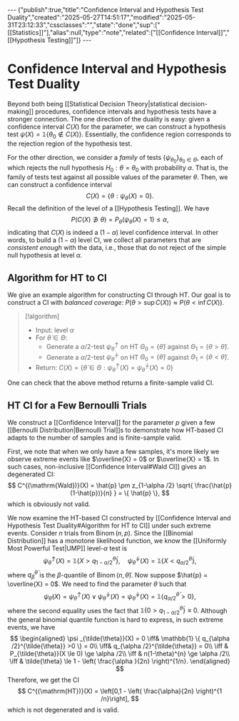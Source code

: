 <div class="embed">---
{"publish":true,"title":"Confidence Interval and Hypothesis Test Duality","created":"2025-05-27T14:51:17","modified":"2025-05-31T23:12:33","cssclasses":"","state":"done","sup":["[[Statistics]]"],"alias":null,"type":"note","related":["[[Confidence Interval]]","[[Hypothesis Testing]]"]}
---


# Confidence Interval and Hypothesis Test Duality

Beyond both being [[Statistical Decision Theory\|statistical decision-making]] procedures, confidence intervals and hypothesis tests have a stronger connection.
The one direction of the duality is easy: given a confidence interval $C(X)$ for the parameter, we can construct a hypothesis test $\psi(X) = \mathbb{1}\{ \theta_{0} \not\in C(X) \}$. Essentially, the confidence region corresponds to the rejection region of the hypothesis test.

For the other direction, we consider a *family* of tests $\{ \psi _{\theta_{0}} \}_{\theta_{0}\in\Theta}$, each of which rejects the null hypothesis $H_0: \theta = \theta_{0}$ with probability $\alpha$. That is, the family of tests test against all possible values of the parameter $\theta$.
Then, we can construct a confidence interval
$$
C(X) = \{ \theta: \psi _{\theta}(X) = 0 \}.
$$
Recall the definition of the level of a [[Hypothesis Testing]]. We have
$$
P(C(X)\not\ni \theta ) = P_{\theta }(\psi _{\theta}(X) = 1) \le \alpha,
$$
indicating that $C(X)$ is indeed a $(1-\alpha )$ level confidence interval.
In other words, to build a $(1-\alpha)$ level CI, we collect all parameters that are *consistent enough* with the data, i.e., those that do not reject of the simple null hypothesis at level $\alpha$.

## Algorithm for HT to CI

We give an example algorithm for constructing CI through HT.
Our goal is to construct a CI with *balanced coverage*: $P(\theta> \sup C(X)) \approx  P(\theta < \inf C(X))$.

> [!algorithm]
> - Input: level $\alpha$
> - For $\tilde{\theta}\in\Theta$:
>     - Generate a $\alpha /2$-test $\psi ^{\uparrow}_{\tilde{\theta}}$ on HT $\Theta_{0}=\{ \tilde{\theta} \}$ against $\Theta_{1} = \{ \theta > \tilde{\theta} \}$.
>     - Generate a $\alpha /2$-test $\psi ^{\downarrow}_{\tilde{\theta}}$ on HT $\Theta_{0}=\{ \tilde{\theta} \}$ against $\Theta_{1} = \{ \theta < \tilde{\theta} \}$.
> - Return: $C(X) = \{ \tilde{\theta}\in\Theta : \psi ^{\uparrow}_{\tilde{\theta}}(X) = \psi ^{\downarrow}_{\tilde{\theta}}(X) = 0 \}$

One can check that the above method returns a finite-sample valid CI.

## HT CI for a Few Bernoulli Trials

We construct a [[Confidence Interval]] for the parameter $p$ given a few [[Bernoulli Distribution\|Bernoulli Trial]]s to demonstrate how HT-based CI adapts to the number of samples and is finite-sample valid.

First, we note that when we only have a few samples, it's more likely we observe extreme events like $\overline{X} = 0$ or $\overline{X} = 1$. In such cases, non-inclusive [[Confidence Interval#Wald CI]] gives an degenerated CI:
$$
C^{(\mathrm{Wald})}(X) = \hat{p} \pm z_{1-\alpha /2} \sqrt{ \frac{\hat{p}(1-\hat{p})}{n} } = \{ \hat{p} \},
$$
which is obviously not valid.

We now examine the HT-based CI constructed by [[Confidence Interval and Hypothesis Test Duality#Algorithm for HT to CI]] under such extreme events. Consider $n$ trials from $\operatorname{Binom}(n,p)$. Since the [[Binomial Distribution]] has a monotone likelihood function, we know the [[Uniformly Most Powerful Test\|UMP]] level-$\alpha$ test is
$$
\psi ^{\uparrow}_{\tilde{\theta}}(X) = \mathbb{1} \{ X > q_{1-\alpha /2}^{\tilde{\theta}} \}, \quad \psi ^{\downarrow}_{\tilde{\theta}}(X) = \mathbb{1} \{ X < q_{\alpha /2}^{\tilde{\theta}} \},
$$
where $q^{\tilde{\theta}}_{\beta}$ is the $\beta$-quantile of $\operatorname{Binom}(n,\tilde{\theta})$.
Now suppose $\hat{p} = \overline{X} = 0$. We need to find the parameter $\tilde{\theta}$ such that
$$
\psi _{\tilde{\theta}}(X) = \psi ^{\uparrow}_{\tilde{\theta}}(X) \lor   \psi ^{\downarrow}_{\tilde{\theta}}(X) = \psi ^{\downarrow}_{\tilde{\theta}}(X) =  \mathbb{1} \{ q_{\alpha/2}^{\tilde{\theta}} > 0 \},
$$
where the second equality uses the fact that $\mathbb{1}\{ 0 > q^{\tilde{\theta}}_{1- \alpha /2} \} \equiv 0$.
Although the general binomial quantile function is hard to express, in such extreme events, we have
$$
\begin{aligned}
\psi _{\tilde{\theta}}(X) = 0 \iff& \mathbb{1} \{ q_{\alpha /2}^{\tilde{\theta}} >0 \} = 0\\
\iff&  q_{\alpha /2}^{\tilde{\theta}} = 0\\
\iff & P_{\tilde{\theta}}(X \le 0) \ge \alpha /2\\
\iff & n(1-\theta)^{n} \ge \alpha /2\\
\iff & \tilde{\theta} \le 1 - \left( \frac{\alpha }{2n} \right)^{1/n}.
\end{aligned}
$$
Therefore, we get the CI
$$
C^{(\mathrm{HT})}(X) = \left[0,1 - \left( \frac{\alpha}{2n} \right)^{1 /n}\right],
$$
which is not degenerated and is valid.
</div>